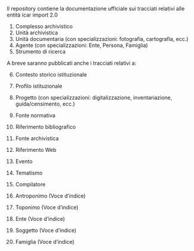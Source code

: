 Il repository contiene la documentazione ufficiale sui tracciati relativi alle entità icar import 2.0
1.	Complesso archivistico
2.	Unità archivistica
3.	Unità documentaria (con specializzazioni: fotografia, cartografia, ecc.)
4.	Agente (con specializzazioni: Ente, Persona, Famiglia)
5.	Strumento di ricerca

A breve saranno pubblicati anche i tracciati relativi a:

6.	Contesto storico istituzionale
7.	Profilo istituzionale
8.	Progetto (con specializzazioni: digitalizzazione, inventariazione, guida/censimento, ecc.) 
9.	Fonte normativa
10.	Riferimento bibliografico
11.	Fonte archivistica
12.	Riferimento Web

13.	Evento

14.	Tematismo

15.	Compilatore 

16.	Antroponimo (Voce d’indice)

17.	Toponimo (Voce d’indice)

18.	Ente  (Voce d’indice)

19.	Soggetto  (Voce d’indice)

20.	Famiglia  (Voce d’indice)

